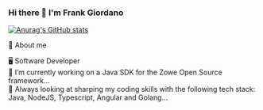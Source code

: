 ### Hi there 👋 I'm Frank Giordano

<!--
**frankgiordano/frankgiordano** is a ✨ _special_ ✨ repository because its `README.md` (this file) appears on your GitHub profile.

Here are some ideas to get you started:

- 🔭 I’m currently working on ...
- 🌱 I’m currently learning ...
- 👯 I’m looking to collaborate on ...
- 🤔 I’m looking for help with ...
- 💬 Ask me about ...
- 📫 How to reach me: ...
- 😄 Pronouns: ...
- ⚡ Fun fact: ...
-->

[![Anurag's GitHub stats](https://github-readme-stats.vercel.app/api?username=frankgiordano)](https://github.com/anuraghazra/github-readme-stats)

📖 About me  

🖥 Software Developer  
🔭 I’m currently working on a Java SDK for the Zowe Open Source framework...  
🌱 Always looking at sharping my coding skills with the following tech stack: Java, NodeJS, Typescript, Angular and Golang...  
